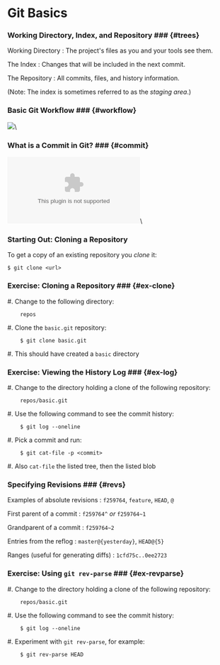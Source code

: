 Git Basics
==========

### Working Directory, Index, and Repository ### {#trees}

Working Directory
  : The project's files as you and your tools see them.

The Index
  : Changes that will be included in the next commit.

The Repository
  : All commits, files, and history information.

(Note: The index is sometimes referred to as the *staging area*.)

### Basic Git Workflow ### {#workflow}

![](../../diagrams/core/workflow.msc)\
<!-- Placeholder -->

### What is a Commit in Git? ### {#commit}

![](../../diagrams/core/commit.dot)\
<!-- Placeholder -->

### Starting Out: Cloning a Repository ###

To get a copy of an existing repository you *clone* it:

    $ git clone <url>

### Exercise: Cloning a Repository ### {#ex-clone}

  #. Change to the following directory:

        repos

  #. Clone the `basic.git` repository:

        $ git clone basic.git

  #. This should have created a `basic` directory

### Exercise: Viewing the History Log ### {#ex-log}

  #. Change to the directory holding a clone of the following
     repository:

        repos/basic.git

  #. Use the following command to see the commit history:

        $ git log --oneline

  #. Pick a commit and run:

        $ git cat-file -p <commit>

  #. Also `cat-file` the listed tree, then the listed blob

### Specifying Revisions ### {#revs}

Examples of absolute revisions
  : `f259764`, `feature`, `HEAD`, `@`

First parent of a commit
  : `f259764^` *or* `f259764~1`

Grandparent of a commit
  : `f259764~2`

Entries from the reflog
  : `master@{yesterday}`, `HEAD@{5}`

Ranges (useful for generating diffs)
  : `1cfd75c..0ee2723`

### Exercise: Using `git rev-parse` ### {#ex-revparse}

  #. Change to the directory holding a clone of the following
     repository:

        repos/basic.git

  #. Use the following command to see the commit history:

        $ git log --oneline

  #. Experiment with `git rev-parse`, for example:

        $ git rev-parse HEAD
